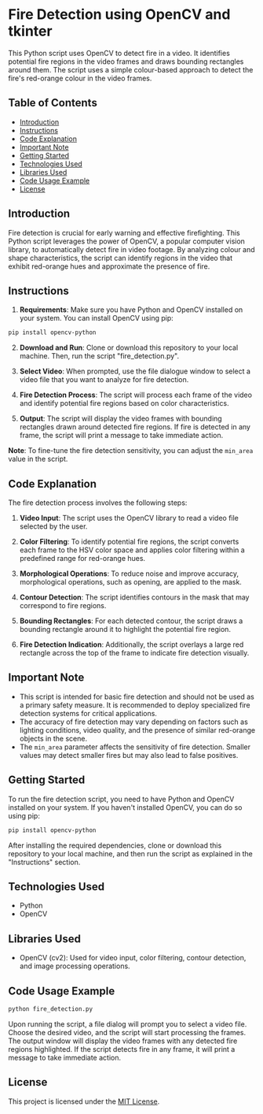 # Fire Detection using OpenCV and tkinter

This Python script uses OpenCV to detect fire in a video. It identifies potential fire regions in the video frames and draws bounding rectangles around them. The script uses a simple colour-based approach to detect the fire's red-orange colour in the video frames.

## Table of Contents
- [Introduction](#introduction)
- [Instructions](#instructions)
- [Code Explanation](#code-explanation)
- [Important Note](#important-note)
- [Getting Started](#getting-started)
- [Technologies Used](#technologies-used)
- [Libraries Used](#libraries-used)
- [Code Usage Example](#code-usage-example)
- [License](#license)

## Introduction

Fire detection is crucial for early warning and effective firefighting. This Python script leverages the power of OpenCV, a popular computer vision library, to automatically detect fire in video footage. By analyzing colour and shape characteristics, the script can identify regions in the video that exhibit red-orange hues and approximate the presence of fire.

## Instructions

1. **Requirements**: Make sure you have Python and OpenCV installed on your system. You can install OpenCV using pip:

```bash
pip install opencv-python
```

2. **Download and Run**: Clone or download this repository to your local machine. Then, run the script "fire_detection.py".

3. **Select Video**: When prompted, use the file dialogue window to select a video file that you want to analyze for fire detection.

4. **Fire Detection Process**: The script will process each frame of the video and identify potential fire regions based on color characteristics.

5. **Output**: The script will display the video frames with bounding rectangles drawn around detected fire regions. If fire is detected in any frame, the script will print a message to take immediate action.

**Note**: To fine-tune the fire detection sensitivity, you can adjust the `min_area` value in the script.

## Code Explanation

The fire detection process involves the following steps:

1. **Video Input**: The script uses the OpenCV library to read a video file selected by the user.

2. **Color Filtering**: To identify potential fire regions, the script converts each frame to the HSV color space and applies color filtering within a predefined range for red-orange hues.

3. **Morphological Operations**: To reduce noise and improve accuracy, morphological operations, such as opening, are applied to the mask.

4. **Contour Detection**: The script identifies contours in the mask that may correspond to fire regions.

5. **Bounding Rectangles**: For each detected contour, the script draws a bounding rectangle around it to highlight the potential fire region.

6. **Fire Detection Indication**: Additionally, the script overlays a large red rectangle across the top of the frame to indicate fire detection visually.

## Important Note

- This script is intended for basic fire detection and should not be used as a primary safety measure. It is recommended to deploy specialized fire detection systems for critical applications.
- The accuracy of fire detection may vary depending on factors such as lighting conditions, video quality, and the presence of similar red-orange objects in the scene.
- The `min_area` parameter affects the sensitivity of fire detection. Smaller values may detect smaller fires but may also lead to false positives.

## Getting Started

To run the fire detection script, you need to have Python and OpenCV installed on your system. If you haven't installed OpenCV, you can do so using pip:

```bash
pip install opencv-python
```

After installing the required dependencies, clone or download this repository to your local machine, and then run the script as explained in the "Instructions" section.

## Technologies Used

- Python
- OpenCV

## Libraries Used

- OpenCV (cv2): Used for video input, color filtering, contour detection, and image processing operations.

## Code Usage Example

```bash
python fire_detection.py
```

Upon running the script, a file dialog will prompt you to select a video file. Choose the desired video, and the script will start processing the frames. The output window will display the video frames with any detected fire regions highlighted. If the script detects fire in any frame, it will print a message to take immediate action.

## License

This project is licensed under the [MIT License](LICENSE).
